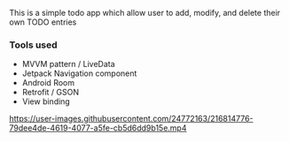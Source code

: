 This is a simple todo app which allow user to add, modify, and delete their own TODO entries

### Tools used
- MVVM pattern / LiveData
- Jetpack Navigation component
- Android Room
- Retrofit / GSON
- View binding

https://user-images.githubusercontent.com/24772163/216814776-79dee4de-4619-4077-a5fe-cb5d6dd9b15e.mp4

